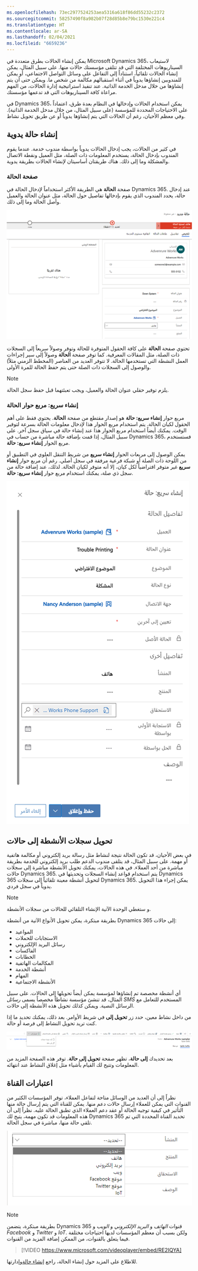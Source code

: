 ```yaml
---
ms.openlocfilehash: 73ec2977524253aea5316a618f86dd55232c2372
ms.sourcegitcommit: 58257490f8a982b07f28d85b8e79bc1530e221c4
ms.translationtype: HT
ms.contentlocale: ar-SA
ms.lasthandoff: 02/04/2021
ms.locfileid: "6659236"
---
```

يمكن إنشاء الحالات بطرق متعددة في Microsoft Dynamics 365، لاستيعاب السيناريوهات المختلفة التي قد تتلقى مؤسستك حالات منها. على سبيل المثال، يمكن إنشاء الحالات تلقائياً، استناداً إلى التفاعل على وسائل التواصل الاجتماعي، أو يمكن للمندوبين إنشاؤها يدوياً في أثناء استقبالهم مكالمة من شخص ما. ويمكن حتى أن يتم إنشاؤها من خلال مدخل الخدمة الذاتية. عند تنفيذ استراتيجية إدارة الحالات، من المهم مراعاة كافة السيناريوهات التي قد تدعمها مؤسستك.

في Dynamics 365، يمكن استخدام الحالات وإدخالها في النظام بعدة طرق، اعتماداً على الاحتياجات المحددة للمؤسسة (على سبيل المثال، من خلال مدخل الخدمة الذاتية). وفي معظم الأحيان، رغم أن الحالات التي يتم إنشاؤها يدوياً أو عن طريق تحويل نشاط.

## <a name="manual-case-creation"></a>إنشاء حالة يدوية

في كثير من الحالات، يجب إدخال الحالات يدوياً بواسطة مندوب خدمة. عندما يقوم المندوب بإدخال الحالة، يستخدم المعلومات ذات الصلة، مثل العميل ونقطة الاتصال والمشكلة وما إلى ذلك. هناك طريقتان أساسيتان لإنشاء الحالات بطريقة يدوية. 

### <a name="case-page"></a>صفحة الحالة

صفحة **الحالة** هي الطريقة الأكثر استخداماً لإدخال الحالة في Dynamics 365. عند إدخال حالة، يحدد المندوب الذي يقوم بإدخالها تفاصيل حول الحالة، مثل عنوان الحالة والعميل وأصل الحالة وما إلى ذلك.

![لقطة شاشة لصفحة الحالة والتي تتضمن تفاصيل حول الحالة.](../media/cm_unit2_2.png)

تحتوي صفحة **الحالة** على كافة الحقول المتوفرة للحالة وتوفر وصولاً سريعاً إلى السجلات ذات الصلة، مثل المقالات المعرفية. كما توفر صفحة **الحالة** وصولاً إلى سير إجراءات العمل النشطة التي تستخدمها الحالة. لا تتوفر العديد من العناصر (المخطط الزمني مثلاً) والوصول إلى السجلات ذات الصلة حتى يتم حفظ الحالة للمرة الأولى.

> [!NOTE]
> يلزم توفير حقلي عنوان الحالة والعميل، ويجب تعبئتهما قبل حفظ سجل الحالة.

### <a name="quick-create-case-dialog-box"></a>إنشاء سريع: مربع حوار الحالة

مربع حوار **إنشاء سريع: حالة** هو إصدار مقتطع من صفحة **الحالة**. يحتوي فقط على أهم الحقول لكيان الحالة. يتم استخدام مربع الحوار هذا لإدخال معلومات الحالة بسرعة لتوفير الوقت. يمكنك أيضاً استخدام مربع الحوار هذا عند إنشاء حالة في سياق سجل آخر. على سبيل المثال، إذا قمت بإضافة حالة مباشرة من حساب في Dynamics 365، فستستخدم مربع الحوار **إنشاء سريع: حالة**.

يمكن الوصول إلى مربعات الحوار **إنشاء سريع** من شريط التنقل العلوي في التطبيق أو من اللوحة ذات الصلة أو شبكة فرعية مرفقة في سجل أصلي. رغم أن مربع حوار **إنشاء سريع** غير متوفر افتراضياً لكل كيان، إلا أنه متوفر لكيان الحالة. لذلك، عند إضافة حالة من سجل ذي صلة، يمكنك استخدام مربع حوار **إنشاء سريع: حالة**.

![لقطة شاشة لمربع حوار "إنشاء سريع: حالة.](../media/cm_unit2_3.png)

## <a name="converting-activity-records-to-cases"></a>تحويل سجلات الأنشطة إلى حالات

في بعض الأحيان، قد تكون الحالة نتيجة لنشاط مثل رسالة بريد إلكتروني أو مكالمة هاتفية أو مهمة. على سبيل المثال، قد يتلقى مندوب الدعم طلب بريد إلكتروني للخدمة بطريقة مباشرة من أحد العملاء. في هذه الحالات، يمكنك تحويل الأنشطة مباشرة إلى سجلات حالات Dynamics 365. يتم استخدام قواعد إنشاء السجلات وتحديثها في Dynamics 365 لتحويل أنشطة معينة تلقائياً إلى سجلات Dynamics 365. يمكن إجراء هذا التحويل يدوياً في سجل فردي.

> [!NOTE]
> و ستغطي الوحدة الآتية الإنشاء التلقائي للحالات من سجلات الأنشطة.

بطريقة مبتكرة، يمكن تحويل الأنواع الآتية من أنشطة Dynamics 365 إلى حالات:

- المواعيد  
- الاستجابات للحملات
- رسائل البريد الإلكتروني
- الفاكسات 
- الخطابات
- المكالمات الهاتفية
- أنشطة الخدمة
- المهام
- الأنشطة الاجتماعية

أي أنشطة مخصصة تم إنشاؤها لمؤسسة يمكن أيضاً تحويلها إلى الحالات. على سبيل المثال، قد تنشئ مؤسسة نشاطاً مخصصاً يسمى *رسائل SMS* المستخدم للتعامل مع الرسائل النصية. ويمكن كذلك تحويل هذه الأنشطة إلى حالات.

من داخل نشاط معين، حدد زر **تحويل إلى** في شريط الأوامر. بعد ذلك، يمكنك تحديد ما إذا كنت تريد تحويل النشاط إلى فرصة أو حالة.

![لقطة شاشة لزر "تحويل إلى" الموجود في شريط الأوامر.](../media/cm_unit2_4.png)

بعد تحديدك **إلى حالة**، تظهر صفحة **تحويل إلى حالة**. توفر هذه الصفحة المزيد من المعلومات وتتيح لك القيام بأشياء مثل إغلاق النشاط عند انتهائه.

## <a name="channel-considerations"></a>اعتبارات القناة

نظراً إلى أن العديد من الوسائل متاحة لتفاعل العملاء، توفر المؤسسات الكثير من القنوات التي يمكن للعملاء إرسال حالات دعم منها. يمكن للقناة التي يتم إرسال حالة منها التأثير في كيفية توجيه الحالة أو عقد دعم العملاء الذي تطبق الحالة عليه. نظراً إلى أن هذه المعلومات قد تكون مهمة، يتيح لك Dynamics 365 تحديد القناة المحددة التي تم تلقي حالة منها، مباشرة في سجل الحالة.

![لقطة شاشة لتحديد القناة التي تم استلام حالة منها.](../media/cm_unit2_5.png)

> [!NOTE]
> بطريقة مبتكرة، يتضمن Dynamics 365 قنوات *الهاتف* و *البريد الإلكتروني* و *الويب* و *Facebook* و *Twitter‎* و *IoT*. ولكن بسبب أن معظم المؤسسات لديها احتياجات مختلفة فيما يتعلق بالقنوات، من الممكن إضافة المزيد من القنوات.


> [!VIDEO https://www.microsoft.com/videoplayer/embed/RE2IQYA]

للاطلاع على المزيد حول إنشاء الحالة، راجع [إنشاء حالة](https://docs.microsoft.com/dynamics365/customer-engagement/customer-service/user-guide-customer-service#create-and-manage-a-case)وإدارتها.
